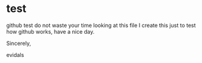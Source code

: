 # test
github test
do not waste your time looking at this file
I create this just to test how github works,
have a nice day.

Sincerely,

evidals
